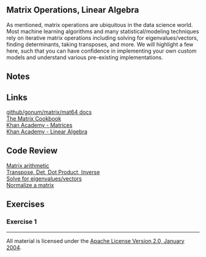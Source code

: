 ## Matrix Operations, Linear Algebra

As mentioned, matrix operations are ubiquitous in the data science world.  Most machine learning algorithms and many statistical/modeling techniques rely on iterative matrix operations including solving for eigenvalues/vectors, finding determinants, taking transposes, and more.  We will highlight a few here, such that you can have confidence in implementing your own custom models and understand various pre-existing implementations.

## Notes

## Links

[github/gonum/matrix/mat64 docs](https://godoc.org/github.com/gonum/matrix/mat64)  
[The Matrix Cookbook](http://www.math.uwaterloo.ca/~hwolkowi/matrixcookbook.pdf)  
[Khan Academy - Matrices](https://www.khanacademy.org/math/algebra-home/precalculus/precalc-matrices)  
[Khan Academy - Linear Algebra](https://www.khanacademy.org/math/linear-algebra)

## Code Review

[Matrix arithmetic](example1/example1.go)  
[Transpose, Det, Dot Product, Inverse](example2/example2.go)  
[Solve for eigenvalues/vectors](example3/example3.go)  
[Normalize a matrix](example4/example4.go) 

## Exercises

### Exercise 1

___
All material is licensed under the [Apache License Version 2.0, January 2004](http://www.apache.org/licenses/LICENSE-2.0).
